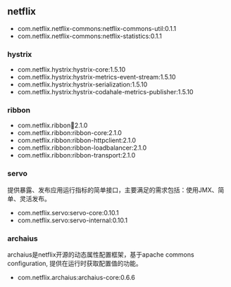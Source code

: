 ## netflix
- com.netflix.netflix-commons:netflix-commons-util:0.1.1
- com.netflix.netflix-commons:netflix-statistics:0.1.1

### hystrix
- com.netflix.hystrix:hystrix-core:1.5.10
- com.netflix.hystrix:hystrix-metrics-event-stream:1.5.10
- com.netflix.hystrix:hystrix-serialization:1.5.10
- com.netflix.hystrix:hystrix-codahale-metrics-publisher:1.5.10

### ribbon
- com.netflix.ribbon:ribbon:2.1.0
- com.netflix.ribbon:ribbon-core:2.1.0
- com.netflix.ribbon:ribbon-httpclient:2.1.0
- com.netflix.ribbon:ribbon-loadbalancer:2.1.0
- com.netflix.ribbon:ribbon-transport:2.1.0

### servo
提供暴露、发布应用运行指标的简单接口，主要满足的需求包括：使用JMX、简单、灵活发布。
- com.netflix.servo:servo-core:0.10.1
- com.netflix.servo:servo-internal:0.10.1

### archaius
archaius是netflix开源的动态属性配置框架，基于apache commons configuration, 提供在运行时获取配置值的功能。
- com.netflix.archaius:archaius-core:0.6.6